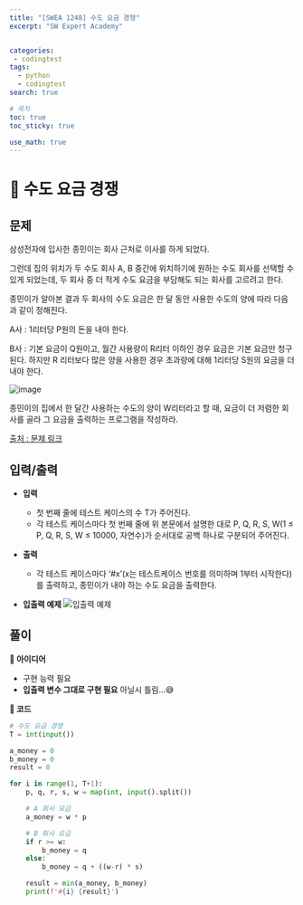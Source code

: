 ```yaml
---
title: "[SWEA 1248] 수도 요금 경쟁"
excerpt: "SW Expert Academy"


categories:
 - codingtest
tags:
  - python
  - codingtest
search: true

# 목차
toc: true  
toc_sticky: true 

use_math: true
---
```

# 🦥 수도 요금 경쟁

## 문제  
삼성전자에 입사한 종민이는 회사 근처로 이사를 하게 되었다.  

그런데 집의 위치가 두 수도 회사 A, B 중간에 위치하기에 원하는 수도 회사를 선택할 수 있게 되었는데, 두 회사 중 더 적게 수도 요금을 부담해도 되는 회사를 고르려고 한다.  
 
종민이가 알아본 결과 두 회사의 수도 요금은 한 달 동안 사용한 수도의 양에 따라 다음과 같이 정해진다.  
 
A사 : 1리터당 P원의 돈을 내야 한다.  

B사 : 기본 요금이 Q원이고, 월간 사용량이 R리터 이하인 경우 요금은 기본 요금만 청구된다. 하지만 R 리터보다 많은 양을 사용한 경우 초과량에 대해 1리터당 S원의 요금을 더 내야 한다.  
 
![image](https://github.com/user-attachments/assets/7f2ed9ca-f286-4c28-bfd9-49eec7808946)  


종민이의 집에서 한 달간 사용하는 수도의 양이 W리터라고 할 때, 요금이 더 저렴한 회사를 골라 그 요금을 출력하는 프로그램을 작성하라.  
 
  
[출처 : 문제 링크](https://swexpertacademy.com/main/code/problem/problemDetail.do?problemLevel=2&contestProbId=AV189xUaI8UCFAZN&categoryId=AV189xUaI8UCFAZN&categoryType=CODE&problemTitle=&orderBy=PASS_RATE&selectCodeLang=PYTHON&select-1=2&pageSize=10&pageIndex=1)

## 입력/출력
- **입력**
  - 첫 번째 줄에 테스트 케이스의 수 T가 주어진다.  
  - 각 테스트 케이스마다 첫 번째 줄에 위 본문에서 설명한 대로 P, Q, R, S, W(1 ≤ P, Q, R, S, W ≤ 10000, 자연수)가 순서대로 공백 하나로 구분되어 주어진다.  

- **출력**
  - 각 테스트 케이스마다 ‘#x’(x는 테스트케이스 번호를 의미하며 1부터 시작한다)를 출력하고, 종민이가 내야 하는 수도 요금을 출력한다.  

- **입출력 예제**
    ![입출력 예제](https://github.com/user-attachments/assets/c99add61-c479-448a-9a24-91ec921fcfb2)

## 풀이
**🔎 아이디어**
- 구현 능력 필요
- **입출력 변수 그대로 구현 필요** 아닐시 틀림...😅

**🔎 코드**
```python
# 수도 요금 경쟁
T = int(input())

a_money = 0
b_money = 0
result = 0

for i in range(1, T+1):
    p, q, r, s, w = map(int, input().split())

    # A 회사 요금
    a_money = w * p

    # B 회사 요금
    if r >= w:
        b_money = q
    else:
        b_money = q + ((w-r) * s)

    result = min(a_money, b_money)
    print(f'#{i} {result}')
```